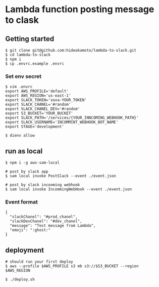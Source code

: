# Lambda function posting message to clask

## Getting started

```
$ git clone git@github.com:hideokamoto/lambda-to-slack.git
$ cd lambda-to-slack
$ npm i
$ cp .envrc.example .envrc
```

### Set env secret

```
$ vim .envrc
export AWS_PROFILE='default'
export AWS_REGION='us-east-1'
export SLACK_TOKEN='xoxa-YOUR_TOKEN'
export SLACK_CHANEL='#random'
export SLACK_CHANEL_DEV='#random'
export S3_BUCKET='YOUR_BUCKET'
export SLACK_PATH='/services/{YOUR_INNCOMING_WEBHOOK_PATH}'
export SLACK_USERNAME='INCOMMINT_WEBHOOK_BOT_NAME'
export STAGE='development'

$ dienv allow
```

## run as local

```
$ npm i -g aws-sam-local

# post by slack app
$ sam local invoke PostSlack --event ./event.json

# post by slack incooming webhook
$ sam local invoke IncommingWebHook --event ./event.json
```

### Event format

```
{
  "slackChanel": "#prod_chanel",
  "slackDevChanel": "#dev_chanel",
  "message": "Test message from Lambda",
  "emoji": ":ghost:"
}
```

## deployment

```
# should run your first deploy
$ aws --profile $AWS_PROFILE s3 mb s3://$S3_BUCKET --region $AWS_REGION

$ ./deploy.sh
```
